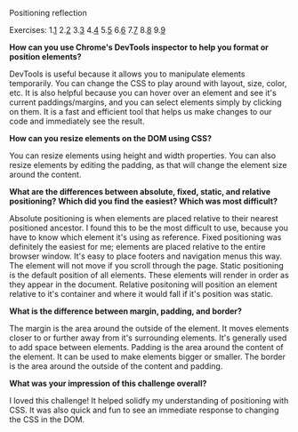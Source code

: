 Positioning reflection

Exercises:
1.[1](imgs/1.png)
2.[2](imgs/2.png)
3.[3](imgs/3.png)
4.[4](imgs/4.png)
5.[5](imgs/5.png)
6.[6](imgs/6.png)
7.[7](imgs/7.png)
8.[8](imgs/8.png)
9.[9](imgs/9.png)

**How can you use Chrome's DevTools inspector to help you format or position elements?**

DevTools is useful because it allows you to manipulate elements temporarily. You can change the CSS to play around with layout, size, color, etc. It is also helpful because you can hover over an element and see it's current paddings/margins, and you can select elements simply by clicking on them. It is a fast and efficient tool that helps us make changes to our code and immediately see the result.

**How can you resize elements on the DOM using CSS?**

You can resize elements using height and width properties. You can also resize elements by editing the padding, as that will change the element size around the content.

**What are the differences between absolute, fixed, static, and relative positioning? Which did you find the easiest? Which was most difficult?**

Absolute positioning is when elements are placed relative to their nearest positioned ancestor. I found this to be the most difficult to use, because you have to know which element it's using as reference. Fixed positioning was definitely the easiest for me; elements are placed relative to the entire browser window. It's easy to place footers and navigation menus this way. The element will not move if you scroll through the page. Static positioning is the default position of all elements. These elements will render in order as they appear in the document. Relative positoning will position an element relative to it's container and where it would fall if it's position was static.

**What is the difference between margin, padding, and border?**

The margin is the area around the outside of the element. It moves elements closer to or further away from it's surrounding elements. It's generally used to add space between elements. Padding is the area around the content of the element. It can be used to make elements bigger or smaller. The border is the area around the outside of the content and padding.

**What was your impression of this challenge overall?**

I loved this challenge! It helped solidfy my understanding of positioning with CSS. It was also quick and fun to see an immediate response to changing the CSS in the DOM.